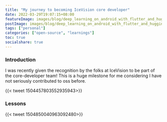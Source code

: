 ```yaml
---
title: "My journey to becoming IceVision core developer"
date: 2022-03-29T19:07:15+08:00
featureImage: images/blog/deep_learning_on_android_with_flutter_and_hugging_face/feature_image.gif
postImage: images/blog/deep_learning_on_android_with_flutter_and_hugging_face/post_image.jpg
tags: ["personal"]
categories: ["open-source", "learnings"]
toc: true
socialshare: true
---
```


### Introduction
I was recently given the recognition by the folks at IceVision to be part of the core-developer team!
This is a huge milestone for me considering I have not seriously contributed to oss before.


{{< tweet 1504457803552935943>}}



### Lessons
{{< tweet 1504850040963092480>}}